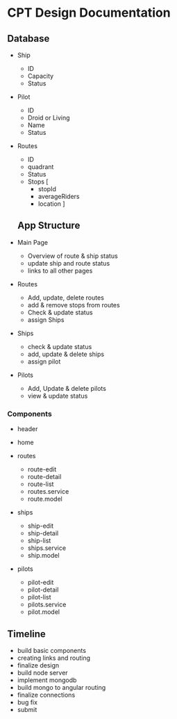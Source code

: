 # CPT Design Documentation

## Database
- Ship
  - ID
  - Capacity
  - Status

- Pilot
  - ID
  - Droid or Living
  - Name
  - Status

- Routes
  - ID
  - quadrant
  - Status
  - Stops [
    - stopId
    - averageRiders
    - location
  ]

  ## App Structure
- Main Page
  - Overview of route & ship status
  - update ship and route status
  - links to all other pages

- Routes
  - Add, update, delete routes
  - add & remove stops from routes
  - Check & update status
  - assign Ships

- Ships
  - check & update status
  - add, update & delete ships
  - assign pilot

- Pilots
  - Add, Update & delete pilots
  - view & update status

### Components
- header
- home
- routes
  - route-edit
  - route-detail
  - route-list
  - routes.service
  - route.model

- ships
  - ship-edit
  - ship-detail
  - ship-list
  - ships.service
  - ship.model

- pilots
  - pilot-edit
  - pilot-detail
  - pilot-list
  - pilots.service
  - pilot.model


## Timeline
- build basic components
- creating links and routing
- finalize design
- build node server
- implement mongodb
- build mongo to angular routing
- finalize connections
- bug fix
- submit

